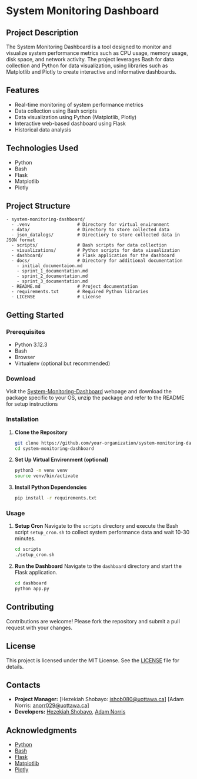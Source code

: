 # System Monitoring Dashboard

## Project Description
The System Monitoring Dashboard is a tool designed to monitor and visualize system performance metrics such as CPU usage, memory usage, disk space, and network activity. The project leverages Bash for data collection and Python for data visualization, using libraries such as Matplotlib and Plotly to create interactive and informative dashboards.

## Features
- Real-time monitoring of system performance metrics
- Data collection using Bash scripts
- Data visualization using Python (Matplotlib, Plotly)
- Interactive web-based dashboard using Flask
- Historical data analysis

## Technologies Used
- Python
- Bash
- Flask
- Matplotlib
- Plotly

## Project Structure
```
- system-monitoring-dashboard/
  - .venv                  # Directory for virtual environment
  - data/                  # Directory to store collected data
  - json_datalogs/         # Directiory to store collected data in JSON format
  - scripts/               # Bash scripts for data collection
  - visualizations/        # Python scripts for data visualization
  - dashboard/             # Flask application for the dashboard
  - docs/                  # Directory for additional documentation
    - initial_documentaion.md
    - sprint_1_documentation.md
    - sprint_2_documentation.md
    - sprint_3_documentation.md
  - README.md              # Project documentation
  - requirements.txt       # Required Python libraries
  - LICENSE                # License 
```

## Getting Started
### Prerequisites
- Python 3.12.3
- Bash
- Browser
- Virtualenv (optional but recommended)

### Download
Visit the [System-Monitoring-Dashboard](https://system-monitoring-dashboard.pages.dev/) webpage and download the package specific to your OS, unzip the package and refer to the README for setup instructions

### Installation
1. **Clone the Repository**
   ```bash
   git clone https://github.com/your-organization/system-monitoring-dashboard.git
   cd system-monitoring-dashboard
   ```

2. **Set Up Virtual Environment (optional)**
   ```bash
   python3 -m venv venv
   source venv/bin/activate
   ```

3. **Install Python Dependencies**
   ```bash
   pip install -r requirements.txt
   ```

### Usage
1. **Setup Cron**
   Navigate to the `scripts` directory and execute the Bash script `setup_cron.sh` to collect system performance data and wait 10-30 minutes.
   ```bash
   cd scripts
   ./setup_cron.sh
   ```

2. **Run the Dashboard**
   Navigate to the `dashboard` directory and start the Flask application.
   ```bash
   cd dashboard
   python app.py
   ```

## Contributing
Contributions are welcome! Please fork the repository and submit a pull request with your changes.

## License
This project is licensed under the MIT License. See the [LICENSE](LICENSE) file for details.

## Contacts
- **Project Manager:** [Hezekiah Shobayo: ishob080@uottawa.ca] [Adam Norris: anorr029@uottawa.ca]
- **Developers:** [Hezekiah Shobayo](https://www.linkedin.com/in/hezekiah-shobayo/), [Adam Norris](https://www.linkedin.com/in/adam-j-norris/)


  
## Acknowledgments
- [Python](https://www.python.org/)
- [Bash](https://www.gnu.org/software/bash/)
- [Flask](https://flask.palletsprojects.com/)
- [Matplotlib](https://matplotlib.org/)
- [Plotly](https://plotly.com/)

